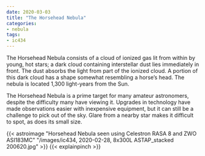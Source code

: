 ```yaml
---
date: 2020-03-03
title: "The Horsehead Nebula"
categories:
- nebula
tags:
- ic434
---
```

The Horsehead Nebula consists of a cloud of ionized gas lit from within by young, hot stars; a dark cloud containing interstellar dust lies immediately in front. The dust absorbs the light from part of the ionized cloud. A portion of this dark cloud has a shape somewhat resembling a horse’s head. The nebula is located 1,300 light-years from the Sun.


<!--more-->
The Horsehead Nebula is a prime target for many amateur astronomers, despite the difficulty many have viewing it. Upgrades in technology have made observations easier with inexpensive equipment, but it can still be a challenge to pick out of the sky. Glare from a nearby star makes it difficult to spot, as does its small size. 

{{< astroimage "Horsehead Nebula seen using Celestron RASA 8 and ZWO ASI183MC" "/images/ic434, 2020-02-28, 8x300L ASTAP_stacked 200620.jpg" >}}
{{< explainpinch >}}